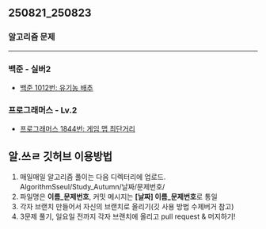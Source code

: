 ## 250821_250823

### 알고리즘 문제

---

### 백준 - 실버2
- [백준 1012번: 유기농 배추](https://www.acmicpc.net/problem/1012)

### 프로그래머스 - Lv.2
- [프로그래머스 1844번: 게임 맵 최단거리](https://school.programmers.co.kr/learn/courses/30/lessons/1844)


## 알.쓰ㄹ 깃허브 이용방법
1. 매일매일 알고리즘 풀이는 다음 디렉터리에 업로드. AlgorithmSseul/Study_Autumn/날짜/문제번호/
2. 파일명은 **이름_문제번호**, 커밋 메시지는 **[날짜] 이름_문제번호**로 통일
3. 각자 브랜치 만들어서 자신의 브랜치로 올리기(깃 사용 방법 수제버거 참고)
4. 3문제 풀기, 일요일 전까지 각자 브랜치에 올리고 pull request & 머지하기!
